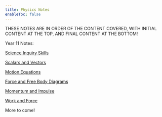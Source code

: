 ```yaml
---
title: Physics Notes
enableToc: false
---
```

THESE NOTES ARE IN ORDER OF THE CONTENT COVERED, WITH INITIAL CONTENT AT THE TOP, AND FINAL CONTENT AT THE BOTTOM!

Year 11 Notes:

[Science Inquiry Skills](Physics/SIS.md)

[Scalars and Vectors](Physics/ScaVec.md)

[Motion Equations](Physics/Motion.md)

[Force and Free Body Diagrams](Physics/Force.md) 

[Momentum and Impulse](Physics/Momentum.md)

[Work and Force](Physics/WorkForce.md)

More to come!
